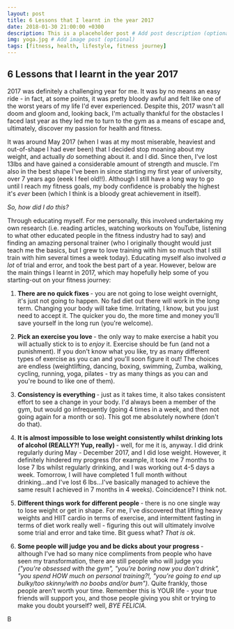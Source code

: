 ```yaml
---
layout: post
title: 6 Lessons that I learnt in the year 2017
date: 2018-01-30 21:00:00 +0300
description: This is a placeholder post # Add post description (optional)
img: yoga.jpg # Add image post (optional)
tags: [fitness, health, lifestyle, fitness journey]
---
```


## 6 Lessons that I learnt in the year 2017 

2017 was definitely a challenging year for me. It was by no means an easy ride - in fact, at some points, it was pretty bloody awful and felt like one of the worst years of my life I'd ever experienced. Despite this, 2017 wasn't all doom and gloom and, looking back, I'm actually thankful for the obstacles I faced last year as they led me to turn to the gym as a means of escape and, ultimately, discover my passion for health and fitness. 

It was around May 2017 (when I was at my most miserable, heaviest and out-of-shape I had ever been) that I decided stop moaning about my weight, and actually *do* something about it. and I did. Since then, I've lost 13lbs and have gained a considerable amount of strength and muscle. I'm also in the best shape I've been in since starting my first year of university, over 7 years ago (eeek I feel old!!). Although I still have a long way to go until I reach my fitness goals, my body confidence is probably the highest it's *ever* been (which I think is a bloody great achievement in itself).

*So, how did I do this?* 

Through educating myself. For me personally, this involved undertaking my own research (i.e. reading articles, watching workouts on YouTube, listening to what other educated people in the fitness industry had to say) and finding an amazing personal trainer (who I originally thought would just teach me the basics, but I grew to love training with him so much that I still train with him several times a week today). Educating myself also involved *a lot* of trial and error, and took the best part of a year. However, below are the main things I learnt in 2017, which may hopefully help some of you starting-out on your fitness journey:

1. <b> There are no quick fixes </b> - you are not going to lose weight overnight, it's just not going to happen. No fad diet out there will work in the long term. Changing your body will take time. Irritating, I know, but you just need to accept it. The quicker you do, the more time and money you'll save yourself in the long run (you're welcome). 

2. <b> Pick an exercise you love </b> - the only way to make exercise a habit you will actually stick to is to *enjoy* it. Exercise should be fun (and not a punishment). If you don't know what you like, try as many different types of exercise as you can and you'll soon figure it out! The choices are endless (weightlifting, dancing, boxing, swimming, Zumba, walking, cycling, running, yoga, pilates - try as many things as you can and you're bound to like one of them). 

3. <b> Consistency is everything </b> - just as it takes time, it also takes consistent effort to see a change in your body. I'd always been a member of the gym, but would go infrequently (going 4 times in a week, and then not going again for a month or so). This got me absolutely nowhere (don't do that). 

4. <b> It is almost impossible to lose weight consistently whilst drinking lots of alcohol (REALLY?! Yup, really) </b> - well, for me it is, anyway. I did drink regularly during May - December 2017, and I did lose weight. However, it definitely hindered my progress (for example, it took me 7 months to lose 7 lbs whilst regularly drinking, and I was working out 4-5 days a week. Tomorrow, I will have completed 1 full month without drinking...and I've lost 6 lbs...I've basically managed to achieve the same result I achieved in 7 months in 4 weeks). Coincidence? I think not.

5. <b> Different things work for different people </b> - there is no one single way to lose weight or get in shape. For me, I've discovered that lifting heavy weights and HIIT cardio in terms of exercise, and intermittent fasting in terms of diet work really well - figuring this out will ultimately involve some trial and error and take time. Bit guess what? *That is ok*. 

6. <b> Some people will judge you and be dicks about your progress </b> - although I've had so many nice compliments from people who have seen my transformation, there are still people who will judge you *("you're obsessed with the gym", "you're boring now you don't drink", "you spend HOW much on personal training?!, "you're going to end up bulky/too skinny/with no boobs and/or bum").*  Quite frankly, those people aren't worth your time. Remember this is YOUR life - your true friends will support you, and those people giving you shit or trying to make you doubt yourself? well, *BYE FELICIA.* 

B 